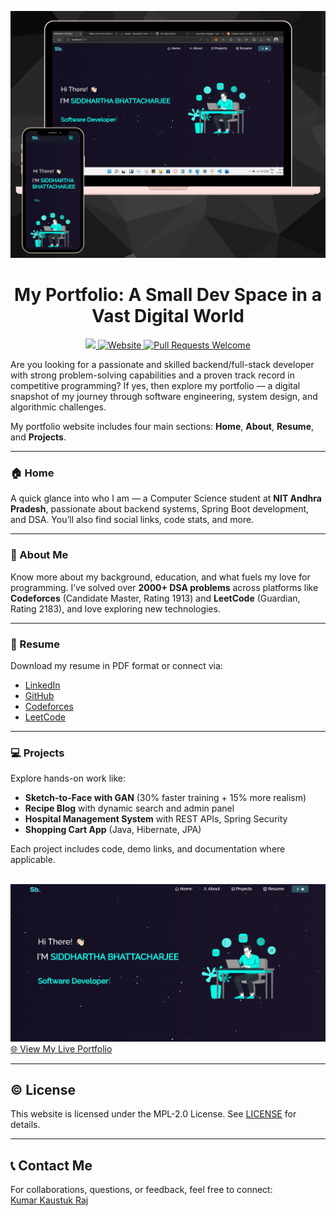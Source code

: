 <p align="center">
  <a href="https://Kaustuk-portfolio.vercel.app/">
    <img alt="Portfolio Screenshot" src="./Images/img1.png">
  </a>
</p>

<h1 align="center">My Portfolio: A Small Dev Space in a Vast Digital World</h1>

<p align="center">
  <a href="LICENSE.txt">
    <img src="https://img.shields.io/badge/license-MPL 2.0-blue.svg">
  </a>
  <a href="https://Kaustuk-portfolio.vercel.app/">
    <img alt="Website" src="https://img.shields.io/badge/-website-blue">
  </a>
  <a href="http://makeapullrequest.com">
    <img alt="Pull Requests Welcome" src="https://img.shields.io/badge/PRs-welcome-brightgreen.svg?style=flat">
  </a>
</p>

Are you looking for a passionate and skilled backend/full-stack developer with strong problem-solving capabilities and a proven track record in competitive programming? If yes, then explore my portfolio — a digital snapshot of my journey through software engineering, system design, and algorithmic challenges.

My portfolio website includes four main sections: <b>Home</b>, <b>About</b>, <b>Resume</b>, and <b>Projects</b>.

---

### 🏠 Home
A quick glance into who I am — a Computer Science student at <b>NIT Andhra Pradesh</b>, passionate about backend systems, Spring Boot development, and DSA. You’ll also find social links, code stats, and more.

---

### 🙋 About Me
Know more about my background, education, and what fuels my love for programming. I’ve solved over <b>2000+ DSA problems</b> across platforms like <b>Codeforces</b> (Candidate Master, Rating 1913) and <b>LeetCode</b> (Guardian, Rating 2183), and love exploring new technologies.

---

### 📄 Resume
Download my resume in PDF format or connect via:
- <a href="https://www.linkedin.com/in/kaustuk-raj-63a240226/">LinkedIn</a>
- <a href="https://github.com/Manasdbg123">GitHub</a>
- <a href="https://codeforces.com/profile/manasraj123">Codeforces</a>
- <a href="https://leetcode.com/u/manas-12345/">LeetCode</a>

---

### 💻 Projects
Explore hands-on work like:
- <b>Sketch-to-Face with GAN</b> (30% faster training + 15% more realism)
- <b>Recipe Blog</b> with dynamic search and admin panel
- <b>Hospital Management System</b> with REST APIs, Spring Security
- <b>Shopping Cart App</b> (Java, Hibernate, JPA)

Each project includes code, demo links, and documentation where applicable.

<br />
<a href="https://Kaustuk-portfolio.vercel.app/"><img alt="Live Preview" src="./Images/img0.png"></a>
<br />
<a href="https://Kaustuk-portfolio.vercel.app/">🌐 View My Live Portfolio</a>

---

## ©️ License
This website is licensed under the MPL-2.0 License. See <a href="LICENSE.txt">LICENSE</a> for details.

---

## 📞 Contact Me
For collaborations, questions, or feedback, feel free to connect:
<br />
<a href="https://www.linkedin.com/in/kaustuk-raj-63a240226/">Kumar Kaustuk Raj</a>
